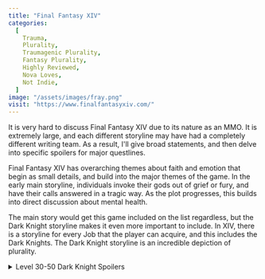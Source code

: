 ```yaml
---
title: "Final Fantasy XIV"
categories:
  [
    Trauma,
    Plurality,
    Traumagenic Plurality,
    Fantasy Plurality,
    Highly Reviewed,
    Nova Loves,
    Not Indie,
  ]
image: "/assets/images/fray.png"
visit: "https://www.finalfantasyxiv.com/"
---
```


It is very hard to discuss Final Fantasy XIV due to its nature as an MMO. It is extremely large, and each different storyline may have had a completely different writing team. As a result, I'll give broad statements, and then delve into specific spoilers for major questlines.

Final Fantasy XIV has overarching themes about faith and emotion that begin as small details, and build into the major themes of the game. In the early main storyline, individuals invoke their gods out of grief or fury, and have their calls answered in a tragic way. As the plot progresses, this builds into direct discussion about mental health.

The main story would get this game included on the list regardless, but the Dark Knight storyline makes it even more important to include. In XIV, there is a storyline for every Job that the player can acquire, and this includes the Dark Knights. The Dark Knight storyline is an incredible depiction of plurality. 

<details><summary>Level 30-50 Dark Knight Spoilers</summary>In short, in the Dark Knight quest line, the player character becomes plural. This is partially fantasy plurality (as the alters take physical form and were partially caused by magical means), and partially traumagenic plurality (as they were caused by trauma and stress). Though the quest line occasionally pretends to fall into tropes (an "evil" alter), the topic is always handled with grace and respect, and tropes are subverted in system-accurate ways (the "evil" alter is a stubborn Protector archetype). The Dark Knight class may have a grim, darm, edgy aesthetic, but its quest series presents the most thoughtful examination of the player character's stress and trauma, and has an overall positive outlook.</details>